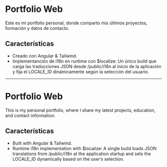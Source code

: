 # Portfolio Web
Este es mi portfolio personal, donde comparto mis últimos proyectos, formación y datos de contacto.

## Características
- Creado con Angular & Tailwind. 
- Implementanción de i18n en runtime con $localize:
    Un único build que carga las traducciones JSON desde /public/i18n al inicio de la aplicación y fija el LOCALE_ID dinámicamente según la selección del usuario.

---
# Portfolio Web
This is my personal portfolio, where I share my latest projects, education, and contact information.

## Características
- Built with Angular & Tailwind.
- Runtime i18n implementation with $localize:
    A single build loads JSON translations from /public/i18n at the application startup and sets the LOCALE_ID dynamically based on the user’s selection.
